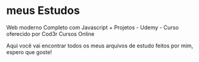# meus Estudos
Web moderno Completo com Javascript + Projetos - Udemy - Curso oferecido por Cod3r Cursos Online

Aqui você vai encontrar todos os meus arquivos de estudo feitos por mim, espero que goste!
